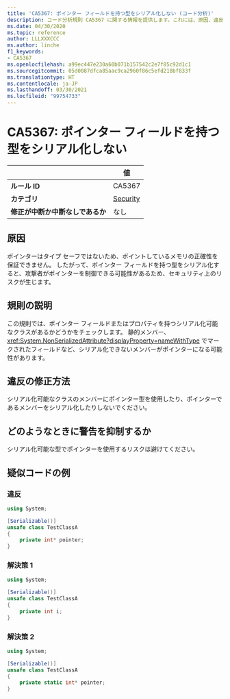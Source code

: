 ```yaml
---
title: 'CA5367: ポインター フィールドを持つ型をシリアル化しない (コード分析)'
description: コード分析規則 CA5367 に関する情報を提供します。これには、原因、違反の修正方法、およびそれを抑制するタイミングなどが含まれます。
ms.date: 04/30/2020
ms.topic: reference
author: LLLXXXCCC
ms.author: linche
f1_keywords:
- CA5367
ms.openlocfilehash: a99ec447e230a60b071b157542c2e7f85c92d1c1
ms.sourcegitcommit: 05d0087dfca85aac9ca2960f86c5efd218bf833f
ms.translationtype: HT
ms.contentlocale: ja-JP
ms.lasthandoff: 03/30/2021
ms.locfileid: "99754733"
---
```

# <a name="ca5367-do-not-serialize-types-with-pointer-fields"></a>CA5367: ポインター フィールドを持つ型をシリアル化しない

| | 値 |
|-|-|
| **ルール ID** |CA5367|
| **カテゴリ** |[Security](security-warnings.md)|
| **修正が中断か中断なしであるか** |なし|

## <a name="cause"></a>原因

ポインターはタイプ セーフではないため、ポイントしているメモリの正確性を保証できません。 したがって、ポインター フィールドを持つ型をシリアル化すると、攻撃者がポインターを制御できる可能性があるため、セキュリティ上のリスクが生じます。

## <a name="rule-description"></a>規則の説明

この規則では、ポインター フィールドまたはプロパティを持つシリアル化可能なクラスがあるかどうかをチェックします。 静的メンバー、<xref:System.NonSerializedAttribute?displayProperty=nameWithType> でマークされたフィールドなど、シリアル化できないメンバーがポインターになる可能性があります。

## <a name="how-to-fix-violations"></a>違反の修正方法

シリアル化可能なクラスのメンバーにポインター型を使用したり、ポインターであるメンバーをシリアル化したりしないでください。

## <a name="when-to-suppress-warnings"></a>どのようなときに警告を抑制するか

シリアル化可能な型でポインターを使用するリスクは避けてください。

## <a name="pseudo-code-examples"></a>疑似コードの例

### <a name="violation"></a>違反

```csharp
using System;

[Serializable()]
unsafe class TestClassA
{
    private int* pointer;
}
```

### <a name="solution-1"></a>解決策 1

```csharp
using System;

[Serializable()]
unsafe class TestClassA
{
    private int i;
}
```

### <a name="solution-2"></a>解決策 2

```csharp
using System;

[Serializable()]
unsafe class TestClassA
{
    private static int* pointer;
}
```
